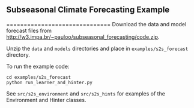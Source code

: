 
## Subseasonal Climate Forecasting Example
==============================
Download the data and model forecast files from http://w3.impa.br/~pauloo/subseasonal_forecasting/code.zip.

Unzip the `data` and `models` directories and place in `examples/s2s_forecast` directory.

To run the example code:
```
cd examples/s2s_forecast
python run_learner_and_hinter.py 
```

See `src/s2s_environment` and `src/s2s_hints` for examples of the Environment and Hinter classes.